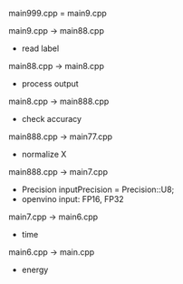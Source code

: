 main999.cpp = main9.cpp

main9.cpp -> main88.cpp

- read label

main88.cpp -> main8.cpp

- process output

main8.cpp -> main888.cpp

- check accuracy

main888.cpp -> main77.cpp

- normalize X

main888.cpp -> main7.cpp

- Precision inputPrecision = Precision::U8;
- openvino input: FP16, FP32

main7.cpp -> main6.cpp

- time 

main6.cpp -> main.cpp

- energy
